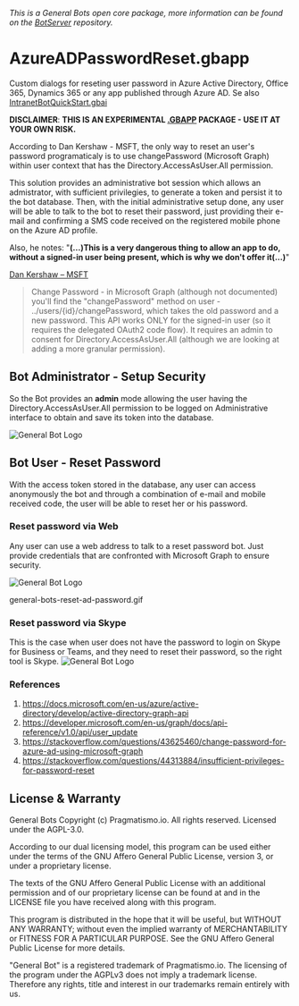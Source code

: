 *This is a General Bots open core package, more information can be found on the [BotServer](https://github.com/pragmatismo-io/BotServer) repository.*

# AzureADPasswordReset.gbapp
Custom dialogs for reseting user password in Azure Active Directory, Office 365, Dynamics 365 or any app published through Azure AD. Se also [IntranetBotQuickStart.gbai](https://github.com/pragmatismo-io/IntranetBotQuickStart.gbai)

**DISCLAIMER**: **THIS IS AN EXPERIMENTAL [.GBAPP](https://github.com/pragmatismo-io/BotServer#gbapp) PACKAGE - USE IT AT YOUR OWN RISK.**

According to Dan Kershaw - MSFT, the only way to reset an user's password programaticaly is to use changePassword (Microsoft Graph) within user context that has the Directory.AccessAsUser.All permission. 

This solution provides an administrative bot session which allows an admistrator, with sufficient privilegies, to generate a token and persist it to the bot database. Then, with the initial administrative setup done, any user will be able to talk to the bot to reset their password, just providing their e-mail and confirming a SMS code received on the registered mobile phone on the Azure AD profile. 


Also, he notes: "**(...)This is a very dangerous thing to allow an app to do, without a signed-in user being present, which is why we don't offer it(...)**"

[Dan Kershaw – MSFT](https://stackoverflow.com/questions/44313884/insufficient-privileges-for-password-reset)

>Change Password - in Microsoft Graph (although not documented) you'll find the "changePassword" method on user - ../users/{id}/changePassword, which takes the old password and a new password. This API works ONLY for the signed-in user (so it requires the delegated OAuth2 code flow). It requires an admin to consent for Directory.AccessAsUser.All (although we are looking at adding a more granular permission).

## Bot Administrator - Setup Security

So the Bot provides an **admin** mode allowing the user having the Directory.AccessAsUser.All permission to be logged on Administrative interface to obtain and save its token into the database.

![General Bot Logo](https://raw.githubusercontent.com/pragmatismo-io/AzureADPasswordReset.gbapp/master/docs/general-bots-reset-ad-password-admin.gif)

## Bot User - Reset Password


With the access token stored in the database, any user can access anonymously  the 
bot and through a combination of e-mail and mobile received code, the user will be able to reset her or his password.

### Reset password via Web

Any user can use a web address to talk to a reset password bot. Just provide credentials that are confronted with Microsoft Graph to ensure security.

![General Bot Logo](https://raw.githubusercontent.com/pragmatismo-io/AzureADPasswordReset.gbapp/master/docs/password.gif)

general-bots-reset-ad-password.gif	

### Reset password via Skype

This is the case when user does not have the password to login on Skype for Business or Teams, and they need to reset
their password, so the right tool is Skype.
![General Bot Logo](https://raw.githubusercontent.com/pragmatismo-io/AzureADPasswordReset.gbapp/master/docs/password.gif)

### References

1. https://docs.microsoft.com/en-us/azure/active-directory/develop/active-directory-graph-api
2. https://developer.microsoft.com/en-us/graph/docs/api-reference/v1.0/api/user_update
3. https://stackoverflow.com/questions/43625460/change-password-for-azure-ad-using-microsoft-graph
4. https://stackoverflow.com/questions/44313884/insufficient-privileges-for-password-reset

## License & Warranty

General Bots Copyright (c) Pragmatismo.io. All rights reserved.
Licensed under the AGPL-3.0.       
                                                            
According to our dual licensing model, this program can be used either
under the terms of the GNU Affero General Public License, version 3,
or under a proprietary license.   
                                                        
The texts of the GNU Affero General Public License with an additional
permission and of our proprietary license can be found at and 
in the LICENSE file you have received along with this program.

This program is distributed in the hope that it will be useful,
but WITHOUT ANY WARRANTY; without even the implied warranty of
MERCHANTABILITY or FITNESS FOR A PARTICULAR PURPOSE. See the
GNU Affero General Public License for more details.
                                                        
"General Bot" is a registered trademark of Pragmatismo.io.
The licensing of the program under the AGPLv3 does not imply a
trademark license. Therefore any rights, title and interest in
our trademarks remain entirely with us.

